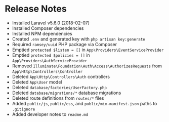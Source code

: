 # Release Notes

- Installed Laravel v5.6.0 (2018-02-07)
- Installed Composer dependencies
- Installed NPM dependencies
- Created `.env` and generated key with `php artisan key:generate`
- Required `ramsey/uuid` PHP package via Composer
- Emptied `protected $listen = []` in `App\Providers\EventServiceProvider`
- Emptied `protected $policies = []` in `App\Providers\AuthServiceProvider`
- Removed `Illuminate\Foundation\Auth\Access\AuthorizesRequests` from `App\Http\Controllers\Controller`
- Deleted `App\Http\Controllers\Auth` controllers
- Deleted `App\User` model
- Deleted `database/factories/UserFactory.php`
- Deleted `database/migrations/*` database migrations
- Deleted route definitions from `routes/*` files
- Added `public/js`, `public/css`, and `public/mix-manifest.json` paths to `.gitignore`
- Added developer notes to `readme.md`
